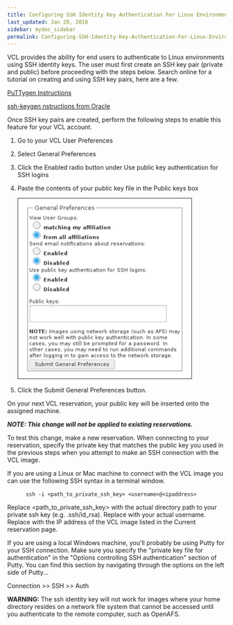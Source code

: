 ```yaml
---
title: Configuring SSH Identity Key Authentication For Linux Environments
last_updated: Jan 28, 2018
sidebar: mydoc_sidebar
permalink: Configuring-SSH-Identity-Key-Authentication-For-Linux-Environments.html
---
```


VCL provides the ability for end users to authenticate to Linux environments using SSH identity keys. The user must first create an SSH key pair (private and public) before proceeding with the steps below. Search online for a tutorial on creating and using SSH key pairs, here are a few.

[PuTTygen Instructions](http://the.earth.li/~sgtatham/putty/0.63/htmldoc/Chapter8.html#pubkey-puttygen)

[ssh-keygen nstructions from Oracle](http://docs.oracle.com/cd/E19253-01/816-4557/sshuser-33/index.html)

Once SSH key pairs are created, perform the following steps to enable this feature for your VCL account.

1. Go to your VCL User Preferences
2. Select General Preferences
3. Click the Enabled radio button under Use public key authentication for SSH logins
4. Paste the contents of your public key file in the Public keys box

    <img src="images/sshkeys.png" width="400" border="1">
5. Click the Submit General Preferences button.

On your next VCL reservation, your public key will be inserted onto the assigned machine.

***NOTE: This change will not be applied to existing reservations.***

To test this change, make a new reservation. When connecting to your reservation, specify the private key that matches the public key you used in the previous steps when you attempt to make an SSH connection with the  VCL image.

If you are using a Linux or Mac machine to connect with the VCL image  you can use the following SSH syntax in a terminal window.

          ssh -i <path_to_private_ssh_key> <username>@<ipaddress>

Replace <path_to_private_ssh_key> with the actual directory path to  your private ssh key (e.g. .ssh/id_rsa). Replace <username> with  your actual username. Replace <ipaddress> with the IP address of  the VCL image listed in the Current reservation page.

If you are using a local Windows machine, you'll probably be using Putty for  your SSH connection. Make sure you specify the "private key file for  authentication" in the "Options controlling SSH authentication"  section of Putty. You can find this section by navigating through the  options on the left side of Putty...

  Connection >> SSH >> Auth

  **WARNING:** The ssh identity key will not work for images where your home directory  resides on a network file system that cannot be accessed until you  authenticate to the remote computer, such as OpenAFS.
